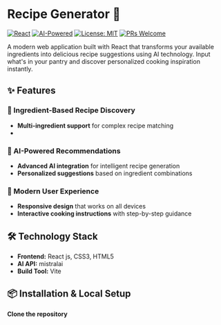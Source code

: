# Recipe Generator 🍳

[![React](https://img.shields.io/badge/React-18.0+-61DAFB?logo=react&logoColor=white)](https://reactjs.org/)
[![AI-Powered](https://img.shields.io/badge/AI-Powered-FF6B6B)](https://openai.com/)
[![License: MIT](https://img.shields.io/badge/License-MIT-yellow.svg)](https://opensource.org/licenses/MIT)
[![PRs Welcome](https://img.shields.io/badge/PRs-welcome-brightgreen.svg)](CONTRIBUTING.md)

A modern web application built with React that transforms your available ingredients into delicious recipe suggestions using AI technology. Input what's in your pantry and discover personalized cooking inspiration instantly.

## ✨ Features

### 🎯 Ingredient-Based Recipe Discovery
- **Multi-ingredient support** for complex recipe matching
- 
### 🤖 AI-Powered Recommendations
- **Advanced AI integration** for intelligent recipe generation
- **Personalized suggestions** based on ingredient combinations

### 🎨 Modern User Experience
- **Responsive design** that works on all devices
- **Interactive cooking instructions** with step-by-step guidance

## 🛠️ Technology Stack

- **Frontend:** React js, CSS3, HTML5
- **AI API:** mistralai
- **Build Tool:** Vite

## 📦 Installation & Local Setup

 **Clone the repository**
